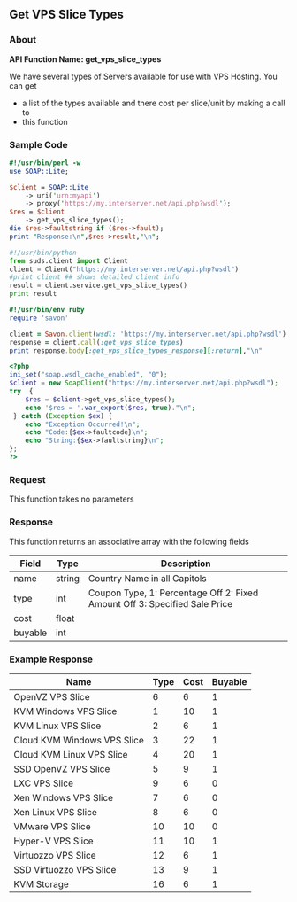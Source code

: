
## Get VPS Slice Types

### About

**API Function Name: get_vps_slice_types**

We have several types of Servers available for use with VPS Hosting. You can get
* a list of the types available and  there cost per slice/unit by making a call to
* this function


### Sample Code

```perl
#!/usr/bin/perl -w
use SOAP::Lite;

$client = SOAP::Lite
	-> uri('urn:myapi')
	-> proxy('https://my.interserver.net/api.php?wsdl');
$res = $client
	-> get_vps_slice_types();
die $res->faultstring if ($res->fault);
print "Response:\n",$res->result,"\n";

```

```python
#!/usr/bin/python
from suds.client import Client
client = Client("https://my.interserver.net/api.php?wsdl")
#print client ## shows detailed client info
result = client.service.get_vps_slice_types()
print result

```

```ruby
#!/usr/bin/env ruby
require 'savon'

client = Savon.client(wsdl: 'https://my.interserver.net/api.php?wsdl')
response = client.call(:get_vps_slice_types)
print response.body[:get_vps_slice_types_response][:return],"\n"

```

```php
<?php
ini_set("soap.wsdl_cache_enabled", "0");
$client = new SoapClient("https://my.interserver.net/api.php?wsdl");
try  { 
	$res = $client->get_vps_slice_types();
	echo '$res = '.var_export($res, true)."\n";
 } catch (Exception $ex) {
	echo "Exception Occurred!\n";
	echo "Code:{$ex->faultcode}\n";
	echo "String:{$ex->faultstring}\n";
}; 
?>

```



### Request

This function takes no parameters

### Response

This function returns an associative array with the following fields

Field|Type|Description
-----|----|-----------
name|string|Country Name in all Capitols
type|int|Coupon Type, 1: Percentage Off   2: Fixed Amount Off  3: Specified Sale Price
cost|float|
buyable|int|


### Example Response

<table>
	<thead>
		<tr>
			<th>
				Name
			</th>
			<th>
				Type
			</th>
			<th>
				Cost
			</th>
			<th>
				Buyable
			</th>
		</tr>
	</thead>
	<tbody>
		<tr>
			<td>
				OpenVZ VPS Slice
			</td>
			<td>
				6
			</td>
			<td>
				6
			</td>
			<td>
				1
			</td>
		</tr>
		<tr>
			<td>
				KVM Windows VPS Slice
			</td>
			<td>
				1
			</td>
			<td>
				10
			</td>
			<td>
				1
			</td>
		</tr>
		<tr>
			<td>
				KVM Linux VPS Slice
			</td>
			<td>
				2
			</td>
			<td>
				6
			</td>
			<td>
				1
			</td>
		</tr>
		<tr>
			<td>
				Cloud KVM Windows VPS Slice
			</td>
			<td>
				3
			</td>
			<td>
				22
			</td>
			<td>
				1
			</td>
		</tr>
		<tr>
			<td>
				Cloud KVM Linux VPS Slice
			</td>
			<td>
				4
			</td>
			<td>
				20
			</td>
			<td>
				1
			</td>
		</tr>
		<tr>
			<td>
				SSD OpenVZ VPS Slice
			</td>
			<td>
				5
			</td>
			<td>
				9
			</td>
			<td>
				1
			</td>
		</tr>
		<tr>
			<td>
				LXC VPS Slice
			</td>
			<td>
				9
			</td>
			<td>
				6
			</td>
			<td>
				0
			</td>
		</tr>
		<tr>
			<td>
				Xen Windows VPS Slice
			</td>
			<td>
				7
			</td>
			<td>
				6
			</td>
			<td>
				0
			</td>
		</tr>
		<tr>
			<td>
				Xen Linux VPS Slice
			</td>
			<td>
				8
			</td>
			<td>
				6
			</td>
			<td>
				0
			</td>
		</tr>
		<tr>
			<td>
				VMware VPS Slice
			</td>
			<td>
				10
			</td>
			<td>
				10
			</td>
			<td>
				0
			</td>
		</tr>
		<tr>
			<td>
				Hyper-V VPS Slice
			</td>
			<td>
				11
			</td>
			<td>
				10
			</td>
			<td>
				1
			</td>
		</tr>
		<tr>
			<td>
				Virtuozzo VPS Slice
			</td>
			<td>
				12
			</td>
			<td>
				6
			</td>
			<td>
				1
			</td>
		</tr>
		<tr>
			<td>
				SSD Virtuozzo VPS Slice
			</td>
			<td>
				13
			</td>
			<td>
				9
			</td>
			<td>
				1
			</td>
		</tr>
		<tr>
			<td>
				KVM Storage
			</td>
			<td>
				16
			</td>
			<td>
				6
			</td>
			<td>
				1
			</td>
		</tr>
	</tbody>
</table>


